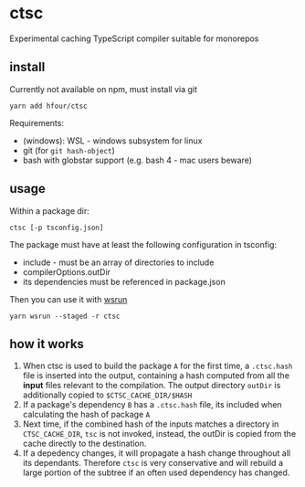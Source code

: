 # ctsc

Experimental caching TypeScript compiler suitable for monorepos

## install

Currently not available on npm, must install via git

    yarn add hfour/ctsc

Requirements:

* (windows): WSL - windows subsystem for linux
* git (for `git hash-object`)
* bash with globstar support (e.g. bash 4 - mac users beware)

## usage

Within a package dir:

    ctsc [-p tsconfig.json]

The package must have at least the following configuration in tsconfig:

* include - must be an array of directories to include
* compilerOptions.outDir
* its dependencies must be referenced in package.json

Then you can use it with [wsrun](https://github.com/whoeverest/wsrun)

    yarn wsrun --staged -r ctsc

## how it works

1. When ctsc is used to build the package `A` for the first time, a `.ctsc.hash` file is inserted into the output, containing a hash computed from all the **input** files relevant to the compilation. The output directory `outDir` is additionally copied to `$CTSC_CACHE_DIR/$HASH`
2. If a package's dependency `B` has a `.ctsc.hash` file, its included when calculating the
hash of package `A`
3. Next time, if the combined hash of the inputs matches a directory in `CTSC_CACHE_DIR`, `tsc` is not invoked, instead, the outDir is copied from the cache directly to the destination.
4. If a depedency changes, it will propagate a hash change throughout all its dependants. Therefore `ctsc` is very conservative and will rebuild a large portion of the subtree if an often used dependency has changed.



